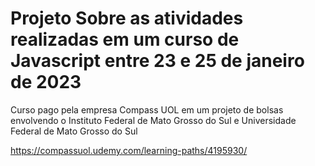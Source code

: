 # Projeto Sobre as atividades realizadas em um curso de Javascript entre 23 e 25 de janeiro de 2023

Curso pago pela empresa Compass UOL em um projeto de bolsas envolvendo o Instituto Federal de Mato Grosso do Sul e Universidade Federal de Mato Grosso do Sul

https://compassuol.udemy.com/learning-paths/4195930/
